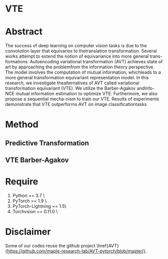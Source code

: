 # VTE

# Abstract
The success of deep learning on computer vision tasks is due to the convolution layer that equivaries to thetranslation transformation. Several works attempt to extend the notion of equivariance into more general trans-formations. Autoencoding variational transformation (AVT) achieves state of art by approaching the problemfrom the information theory perspective.  The model involves the computation of mutual information, whichleads to a more general transformation equivariant representation model.  In this research, we investigate thealternatives of AVT called variational transformation equivariant (VTE). We utilize the Barber-Agakov andInfo-NCE mutual information estimation to optimize VTE. Furthermore, we also propose a sequential mecha-nism to train our VTE. Results of experiments demonstrate that VTE outperforms AVT on image classificationtasks

# Method
## Predictive Transformation

## VTE Barber-Agakov

# Require
1. Python == 3.7 \\
2. PyTorch == 1.9 \\
3. PyTorch-Lightning == 1.5\\
4. Torchvsion == 0.11.0 \\

# Disclaimer
Some of our codes reuse the github project \href{AVT}{https://github.com/maple-research-lab/AVT-pytorch/blob/master/}.
